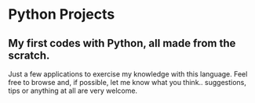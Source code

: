 # Python Projects
## My first codes with Python, all made from the scratch.

Just a few applications to exercise my knowledge with this language.
Feel free to browse and, if possible, let me know what you think.. suggestions, tips or anything at all are very welcome. 
